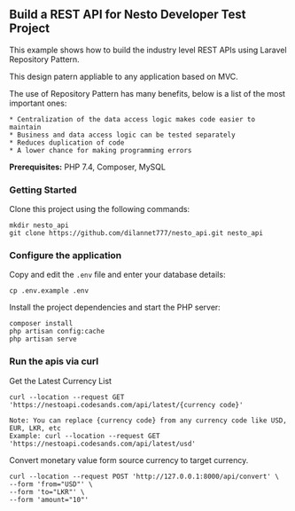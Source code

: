 ## Build a REST API  for Nesto Developer Test Project

This example shows how to build the industry level REST APIs using Laravel Repository Pattern.

This design patern appliable to any application based on MVC.

The use of Repository Pattern has many benefits, below is a list of the most important ones:

    * Centralization of the data access logic makes code easier to maintain
    * Business and data access logic can be tested separately
    * Reduces duplication of code
    * A lower chance for making programming errors

**Prerequisites:** PHP 7.4, Composer, MySQL


### Getting Started

Clone this project using the following commands:

```
mkdir nesto_api
git clone https://github.com/dilannet777/nesto_api.git nesto_api

```

### Configure the application

Copy and edit the `.env` file and enter your database details:

```
cp .env.example .env
```

Install the project dependencies and start the PHP server:

```
composer install
php artisan config:cache
php artisan serve

```

### Run the apis via curl

Get the Latest Currency List

```
curl --location --request GET 'https://nestoapi.codesands.com/api/latest/{currency code}'

Note: You can replace {currency code} from any currency code like USD, EUR, LKR, etc
Example: curl --location --request GET 'https://nestoapi.codesands.com/api/latest/usd'

```
Convert monetary value form source currency to target currency.

```
curl --location --request POST 'http://127.0.0.1:8000/api/convert' \
--form 'from="USD"' \
--form 'to="LKR"' \
--form 'amount="10"'

```
